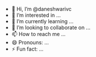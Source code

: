 - 👋 Hi, I’m @daneshwarivc
- 👀 I’m interested in ...
- 🌱 I’m currently learning ...
- 💞️ I’m looking to collaborate on ...
- 📫 How to reach me ...
- 😄 Pronouns: ...
- ⚡ Fun fact: ...

<!---
daneshwarivc/daneshwarivc is a ✨ special ✨ repository because its `README.md` (this file) appears on your GitHub profile.
You can click the Preview link to take a look at your changes.
--->
